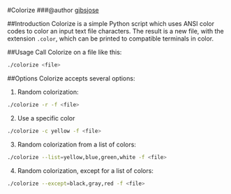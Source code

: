 #Colorize
###@author [gibsjose](www.gibsjose.com)

##Introduction
Colorize is a simple Python script which uses ANSI color codes to color an input text file characters. The result is a new file, with the extension `.color`, which can be printed to compatible terminals in color.

##Usage
Call Colorize on a file like this:
```bash
./colorize <file>
```

##Options
Colorize accepts several options:

1. Random colorization:
```bash
./colorize -r -f <file>
```

2. Use a specific color
```bash
./colorize -c yellow -f <file>
```

3. Random colorization from a list of colors:
```bash
./colorize --list=yellow,blue,green,white -f <file>
```

4. Random colorization, except for a list of colors:
```bash
./colorize --except=black,gray,red -f <file>
```
